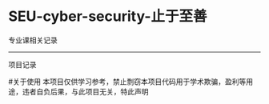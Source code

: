 # SEU-cyber-security-止于至善

专业课相关记录

----
项目记录

#关于使用
本项目仅供学习参考，禁止剽窃本项目代码用于学术欺骗，盈利等用途，违者自负后果，与此项目无关，特此声明
